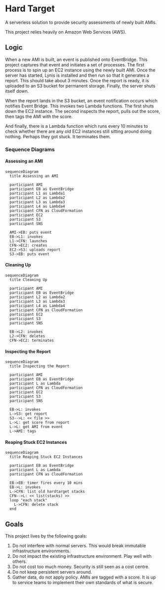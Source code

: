 # Hard Target

A serverless solution to provide security assessments of newly built AMIs.

This project relies heavily on Amazon Web Services (AWS).

## Logic

When a new AMI is built, an event is published onto EventBridge.
This project captures that event and initiates a set of processes.
The first process is to spin up an EC2 instance using the newly built
AMI.  Once the server has started, Lynis is installed and then run so
that it generates a report.  This should take about 3 minutes.  Once the
report is ready, it is uploaded to an S3 bucket for permanent storage.
Finally, the server shuts itself down.

When the report lands in the S3 bucket, an event notification occurs
which notifies Event Bridge.  This invokes two Lambda functions.  The
first shuts down the EC2 instance.  The second inspects the report, pulls
out the score, then tags the AMI with the score.

And finally, there is a Lambda function which runs every 10 minutes to
check whether there are any old EC2 instances still sitting around doing
nothing.  Perhaps they got stuck.  It terminates them.

### Sequence Diagrams

#### Assessing an AMI

```mermaid
sequenceDiagram
  title Assessing an AMI

  participant AMI
  participant EB as EventBridge
  participant L1 as Lambda1
  participant L2 as Lambda2
  participant L3 as Lambda3
  participant L4 as Lambda4
  participant CFN as CloudFormation
  participant EC2
  participant S3
  participant SNS

  AMI->EB: puts event
  EB->L1: invokes
  L1->CFN: launches
  CFN->EC2: creates
  EC2->S3: uploads report
  S3->EB: puts event
```

#### Cleaning Up

```mermaid
sequenceDiagram
  title Cleaning Up

  participant AMI
  participant EB as EventBridge
  participant L2 as Lambda2
  participant L3 as Lambda3
  participant L4 as Lambda4
  participant CFN as CloudFormation
  participant EC2
  participant S3
  participant SNS

  EB->L2: invokes
  L2->CFN: deletes
  CFN->EC2: terminates
```

#### Inspecting the Report

```mermaid
sequenceDiagram
  title Inspecting the Report

  participant AMI
  participant EB as EventBridge
  participant L as Lambda
  participant CFN as CloudFormation
  participant EC2
  participant S3
  participant SNS

  EB->L: invokes
  L->S3: get report
  S3-->L: << file >>
  L->L: get score from report
  L->L: get AMI from event
  L->AMI: tags
```

#### Reaping Stuck EC2 Instances

```mermaid
sequenceDiagram
  title Reaping Stuck EC2 Instances

  participant EB as EventBridge
  participant L as Lambda
  participant CFN as CloudFormation

  EB->EB: timer fires every 10 mins
  EB->L: invokes
  L->CFN: list old hardtarget stacks
  CFN-->L: << list(stacks) >>
  loop "each stack"
    L->CFN: delete stack
  end
```

## Goals

This project lives by the following goals:

1. Do not interfere with normal servers.  This would break immutable infrastructure environments.
1. Do not impact the existing infrastructure environment.  Play well with others.
1. Do not cost too much money.  Security is still seen as a cost centre.
1. Do not keep persistent servers around.
1. Gather data, do not apply policy.  AMIs are tagged with a score.  It is up to service teams to implement their own standards of what is secure.

